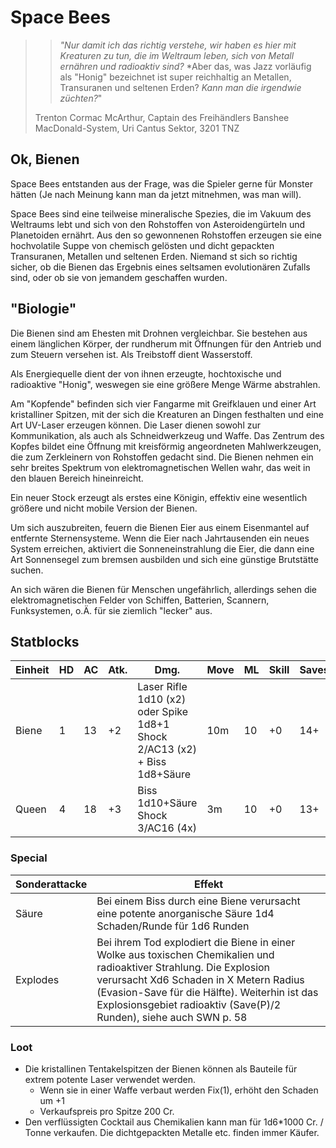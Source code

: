 # Space Bees

>> *"Nur damit ich das richtig verstehe, wir haben es hier mit Kreaturen zu tun, die im Weltraum leben, sich von Metall ernähren und radioaktiv sind?*
>> *Aber das, was Jazz vorläufig als "Honig" bezeichnet ist super reichhaltig an Metallen, Transuranen und seltenen Erden?
>> *Kann man die irgendwie züchten?*"
>
> Trenton Cormac McArthur, Captain des Freihändlers Banshee  
> MacDonald-System, Uri Cantus Sektor, 3201 TNZ

## Ok, Bienen

Space Bees entstanden aus der Frage, was die Spieler gerne für Monster hätten (Je nach Meinung kann man da jetzt mitnehmen, was man will).

Space Bees sind eine teilweise mineralische Spezies, die im Vakuum des Weltraums lebt und sich von den Rohstoffen von Asteroidengürteln und Planetoiden ernährt. Aus den so gewonnenen Rohstoffen erzeugen sie eine hochvolatile Suppe von chemisch gelösten und dicht gepackten Transuranen, Metallen und seltenen Erden. Niemand st sich so richtig sicher, ob die Bienen das Ergebnis eines seltsamen evolutionären Zufalls sind, oder ob sie von jemandem geschaffen wurden.

## "Biologie"

Die Bienen sind am Ehesten mit Drohnen vergleichbar. Sie bestehen aus einem länglichen Körper, der rundherum mit Öffnungen für den Antrieb und zum Steuern versehen ist. Als Treibstoff dient Wasserstoff.

Als Energiequelle dient der von ihnen erzeugte, hochtoxische und radioaktive "Honig", weswegen sie eine größere Menge Wärme abstrahlen.

Am "Kopfende" befinden sich vier Fangarme mit Greifklauen und einer Art kristalliner Spitzen, mit der sich die Kreaturen an Dingen festhalten und eine Art UV-Laser erzeugen können.  Die Laser dienen sowohl zur Kommunikation, als auch als Schneidwerkzeug und Waffe. Das Zentrum des Kopfes bildet eine Öffnung mit kreisförmig angeordneten Mahlwerkzeugen, die zum Zerkleinern von Rohstoffen gedacht sind.
Die Bienen nehmen ein sehr breites Spektrum von elektromagnetischen Wellen wahr, das weit in den blauen Bereich hineinreicht.

Ein neuer Stock erzeugt als erstes eine Königin, effektiv eine wesentlich größere und nicht mobile Version der Bienen.

Um sich auszubreiten, feuern die Bienen Eier aus einem Eisenmantel auf entfernte Sternensysteme. Wenn die Eier nach Jahrtausenden ein neues System erreichen, aktiviert die Sonneneinstrahlung die Eier, die dann eine Art Sonnensegel zum bremsen ausbilden und sich eine günstige Brutstätte suchen.

An sich wären die Bienen für Menschen ungefährlich, allerdings sehen die elektromagnetischen Felder von Schiffen, Batterien, Scannern, Funksystemen, o.Ä. für sie ziemlich "lecker" aus.

## Statblocks

| Einheit         | HD   | AC   | Atk. | Dmg.    | Move | ML   | Skill | Saves |Bemerkung|
| --------------- | ---- | ---- | ---- | ------- | ---- | ---- | ----- | ----- |-----|
| Biene | 1    | 13   | +2   | Laser Rifle 1d10 (x2) oder Spike 1d8+1 Shock 2/AC13 (x2) + Biss 1d8+Säure | 10m  | 10   | +0    | 14+ |Explodes (2d6, Radius 5)|
| Queen | 4    | 18   | +3   | Biss 1d10+Säure Shock 3/AC16 (4x) | 3m  | 10   | +0    | 13+ |Explodes (4d6, Radius 10)|

### Special

|Sonderattacke|Effekt|
|---|---|
|Säure|Bei einem Biss durch eine Biene verursacht eine potente anorganische Säure 1d4 Schaden/Runde für 1d6 Runden|
|Explodes|Bei ihrem Tod explodiert die Biene in einer Wolke aus toxischen Chemikalien und radioaktiver Strahlung. Die Explosion verursacht Xd6 Schaden in X Metern Radius (Evasion-Save für die Hälfte). Weiterhin ist das Explosionsgebiet radioaktiv (Save(P)/2 Runden), siehe auch SWN p. 58|

### Loot

- Die kristallinen Tentakelspitzen der Bienen können als Bauteile für extrem potente Laser verwendet werden.
  - Wenn sie in einer Waffe verbaut werden Fix(1), erhöht den Schaden um +1
  - Verkaufspreis pro Spitze 200 Cr.
- Den verflüssigten Cocktail aus Chemikalien kann man für 1d6*1000 Cr. / Tonne verkaufen. Die dichtgepackten Metalle etc. finden immer Käufer.

